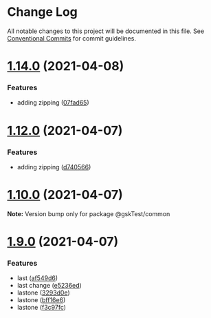 # Change Log

All notable changes to this project will be documented in this file.
See [Conventional Commits](https://conventionalcommits.org) for commit guidelines.

# [1.14.0](https://github.com/AugustoPeralta/yarn-workspaces/compare/v1.13.0...v1.14.0) (2021-04-08)


### Features

* adding zipping ([07fad65](https://github.com/AugustoPeralta/yarn-workspaces/commit/07fad651a0e81e16f22fb5378466a433188c93b5))






# [1.12.0](https://github.com/AugustoPeralta/yarn-workspaces/compare/v1.11.0...v1.12.0) (2021-04-07)


### Features

* adding zipping ([d740566](https://github.com/AugustoPeralta/yarn-workspaces/commit/d740566f336bef7d2299fadece35b5e30bb9efb9))






# [1.10.0](https://github.com/AugustoPeralta/yarn-workspaces/compare/v1.9.0...v1.10.0) (2021-04-07)

**Note:** Version bump only for package @gskTest/common






# [1.9.0](https://github.com/AugustoPeralta/yarn-workspaces/compare/v1.8.0...v1.9.0) (2021-04-07)


### Features

* last ([af549d6](https://github.com/AugustoPeralta/yarn-workspaces/commit/af549d68c2b22cf126633be1e71243d1f9f61c24))
* last change ([e5236ed](https://github.com/AugustoPeralta/yarn-workspaces/commit/e5236ed9411a3e841b3f86dd97540d983cbad423))
* lastone ([3293d0e](https://github.com/AugustoPeralta/yarn-workspaces/commit/3293d0eb2f5746d5ed5979e9839fabb7a7a073ff))
* lastone ([bff16e6](https://github.com/AugustoPeralta/yarn-workspaces/commit/bff16e6ab6bff34314a50b340614bace1e353e6a))
* lastone ([f3c97fc](https://github.com/AugustoPeralta/yarn-workspaces/commit/f3c97fcabecadd518ed355218602acdfc3d87d0d))
